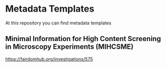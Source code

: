 # Metadata Templates

At this repository you can find metadata templates 

## Minimal Information for High Content Screening in Microscopy Experiments (MIHCSME)


https://fairdomhub.org/investigations/575
